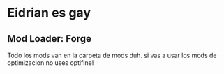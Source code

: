 # Eidrian es gay

## Mod Loader: Forge
Todo los mods van en la carpeta de mods duh.
si vas a usar los mods de optimizacion no uses optifine!